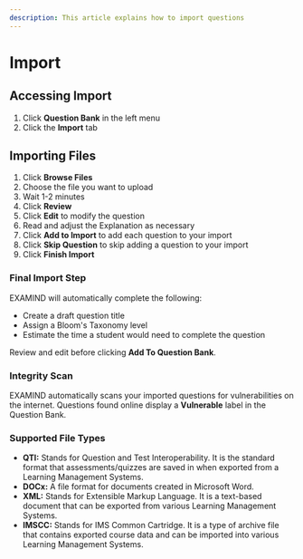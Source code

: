 ```yaml
---
description: This article explains how to import questions
---
```


# Import

## Accessing Import

1. Click **Question Bank** in the left menu
2. Click the **Import** tab

## Importing Files

1. Click **Browse Files**
2. Choose the file you want to upload
3. Wait 1-2 minutes
4. Click **Review**
5. Click **Edit** to modify the question
6. Read and adjust the Explanation as necessary
7. Click **Add to Import** to add each question to your import
8. Click **Skip Question** to skip adding a question to your import
9. Click **Finish Import**&#x20;

### Final Import Step

EXAMIND will automatically complete the following:

* Create a draft question title
* Assign a Bloom's Taxonomy level
* Estimate the time a student would need to complete the question

Review and edit before clicking **Add To Question Bank**.

### Integrity Scan

EXAMIND automatically scans your imported questions for vulnerabilities on the internet. Questions found online display a **Vulnerable** label in the Question Bank.

### Supported File Types

* **QTI:** Stands for Question and Test Interoperability. It is the standard format that assessments/quizzes are saved in when exported from a Learning Management Systems.
* **DOCx:** A file format for documents created in Microsoft Word.
* **XML:** Stands for Extensible Markup Language. It is a text-based document that can be exported from various Learning Management Systems.
* **IMSCC:** Stands for IMS Common Cartridge. It is a type of archive file that contains exported course data and can be imported into various Learning Management Systems.
